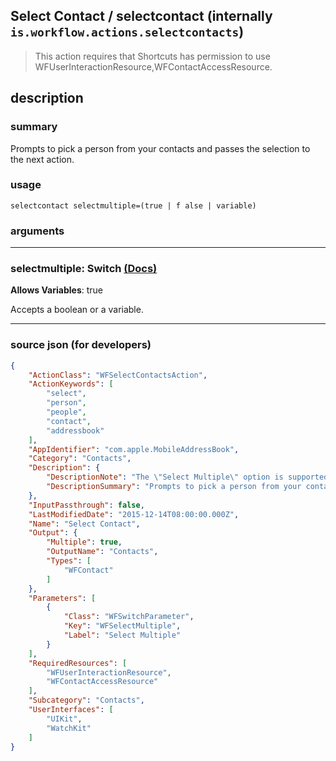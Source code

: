 
## Select Contact / selectcontact (internally `is.workflow.actions.selectcontacts`)

> This action requires that Shortcuts has permission to use WFUserInteractionResource,WFContactAccessResource.


## description

### summary

Prompts to pick a person from your contacts and passes the selection to the next action.


### usage
```
selectcontact selectmultiple=(true | f alse | variable)
```

### arguments

---

### selectmultiple: Switch [(Docs)](https://pfgithub.github.io/shortcutslang/gettingstarted#switch-or-expanding-or-boolean-fields)
**Allows Variables**: true



Accepts a boolean
or a variable.

---

### source json (for developers)

```json
{
	"ActionClass": "WFSelectContactsAction",
	"ActionKeywords": [
		"select",
		"person",
		"people",
		"contact",
		"addressbook"
	],
	"AppIdentifier": "com.apple.MobileAddressBook",
	"Category": "Contacts",
	"Description": {
		"DescriptionNote": "The \"Select Multiple\" option is supported on iOS 9 and later, and is not currently supported from Apple Watch.",
		"DescriptionSummary": "Prompts to pick a person from your contacts and passes the selection to the next action."
	},
	"InputPassthrough": false,
	"LastModifiedDate": "2015-12-14T08:00:00.000Z",
	"Name": "Select Contact",
	"Output": {
		"Multiple": true,
		"OutputName": "Contacts",
		"Types": [
			"WFContact"
		]
	},
	"Parameters": [
		{
			"Class": "WFSwitchParameter",
			"Key": "WFSelectMultiple",
			"Label": "Select Multiple"
		}
	],
	"RequiredResources": [
		"WFUserInteractionResource",
		"WFContactAccessResource"
	],
	"Subcategory": "Contacts",
	"UserInterfaces": [
		"UIKit",
		"WatchKit"
	]
}
```

